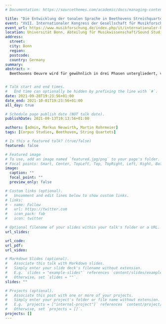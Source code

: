 ```yaml
---
# Documentation: https://sourcethemes.com/academic/docs/managing-content/

title: "Die Entwicklung der tonalen Sprache in Beethovens Streichquartetten: Eine vergleichende Korpusstudie der Schaffensphasen"
event: "XVII. Internationaler Kongress der Gesellschaft für Musikforschung"
event_url: https://www.musikforschung.de/index.php/it/internationaler-kongress-der-gesellschaft-fuer-musikforschung-2019
location: Universität Bonn, Abteilung für Musikwissenschaft/Sound Studies und Beethoven-Archiv des Beethoven-Hauses Bonn
address:
  street:
  city: Bonn
  region:
  postcode:
  country: Germany
summary:
abstract: >
  Beethovens Oeuvre wird für gewöhnlich in drei Phasen untergliedert, von denen angenommen wird, dass sie sich hinsichtlich ihrer Stilistik unterscheiden (Kerman et al., 1983). Eine solche Periodisierung, welche stets kritisch reflektiert werden muss, lassen die Streichquartette vergleichsweise zwanglos zu: die Quartette op. 18 am Ende der frühen Phase, opp. 59, 74 und 95 der mittleren Phase und opp. 127, 130, 131, 132, 133 und 135 der Spätphase. Doch inwiefern lassen sich stilistische Unterschiede tatsächlich nachweisen, und inwiefern zeigen sie sich in der harmonischen Sprache des Komponisten? Diese Frage untersucht der vorliegende Beitrag anhand eines umfassenden, manuell erzeugten digitalen Datensatzes (Neuwirth et al., 2018), welcher eine große Bandbreite an harmonischen Merkmalen enthält (z.B. Tonarten, Akkordstufen und -umkehrungen, Vorhalte etc.). Durch die Nutzung computationaler Methoden lassen sich zudem die Grade von Typikalität von Einzelwerken mit Blick auf den jeweiligen Schaffenskontext beurteilen sowie die Auswirkung alternativer Periodisierungen auf die Resultate erproben. Der gegenwärtige Zugang schließt an eine frühere synchrone Untersuchung Beethoven’scher Harmonik an (Moss et al., 2019) und erweitert diese um die diachrone Perspektive. Zugleich wird herausgearbeitet, wie digitale Korpusforschung zu Stilentwicklung eine Ergänzung herkömmlicher hermeneutischer und tendenziell einzelwerkorientierter Analysezugänge darstellen kann.


# Talk start and end times.
#   End time can optionally be hidden by prefixing the line with `#`.
date: 2021-09-28T19:23:56+01:00
date_end: 2021-10-01T19:23:56+01:00
all_day: true

# Schedule page publish date (NOT talk date).
publishDate: 2021-09-13T19:13:56+01:00

authors: [admin, Markus Neuwirth, Martin Rohrmeier]
tags: [Corpus Studies, Beethoven, String Quartets]

# Is this a featured talk? (true/false)
featured: false

# Featured image
# To use, add an image named `featured.jpg/png` to your page's folder. 
# Focal points: Smart, Center, TopLeft, Top, TopRight, Left, Right, BottomLeft, Bottom, BottomRight.
image:
  caption: ""
  focal_point: ""
  preview_only: false

# Custom links (optional).
#   Uncomment and edit lines below to show custom links.
# links:
# - name: Follow
#   url: https://twitter.com
#   icon_pack: fab
#   icon: twitter

# Optional filename of your slides within your talk's folder or a URL.
url_slides:

url_code:
url_pdf:
url_video:

# Markdown Slides (optional).
#   Associate this talk with Markdown slides.
#   Simply enter your slide deck's filename without extension.
#   E.g. `slides = "example-slides"` references `content/slides/example-slides.md`.
#   Otherwise, set `slides = ""`.
slides: ""

# Projects (optional).
#   Associate this post with one or more of your projects.
#   Simply enter your project's folder or file name without extension.
#   E.g. `projects = ["internal-project"]` references `content/project/deep-learning/index.md`.
#   Otherwise, set `projects = []`.
projects: []
---
```

